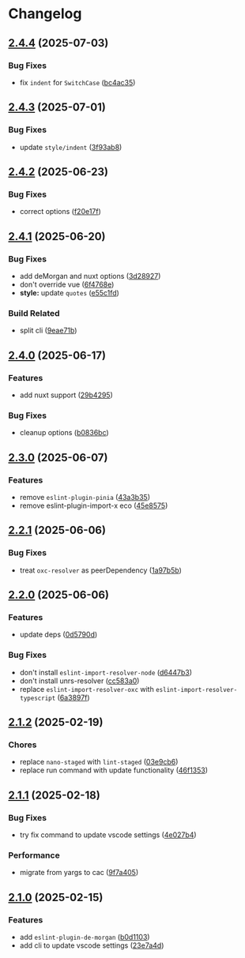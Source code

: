 # Changelog

## [2.4.4](https://github.com/9romise/eslint-config/compare/v2.4.3...v2.4.4) (2025-07-03)


### Bug Fixes

* fix `indent` for `SwitchCase` ([bc4ac35](https://github.com/9romise/eslint-config/commit/bc4ac350dd1281d0fef2f6e1b00c43e82e6d89b8))

## [2.4.3](https://github.com/9romise/eslint-config/compare/v2.4.2...v2.4.3) (2025-07-01)


### Bug Fixes

* update `style/indent` ([3f93ab8](https://github.com/9romise/eslint-config/commit/3f93ab86c3767f5efccb1adcf60f103e52566f71))

## [2.4.2](https://github.com/9romise/eslint-config/compare/v2.4.1...v2.4.2) (2025-06-23)


### Bug Fixes

* correct options ([f20e17f](https://github.com/9romise/eslint-config/commit/f20e17f84737eac63617231fda0d9fc53f90cdf9))

## [2.4.1](https://github.com/9romise/eslint-config/compare/v2.4.0...v2.4.1) (2025-06-20)


### Bug Fixes

* add deMorgan and nuxt options ([3d28927](https://github.com/9romise/eslint-config/commit/3d28927aa18b798dd4db084932fed54886503d06))
* don't override vue ([6f4768e](https://github.com/9romise/eslint-config/commit/6f4768ef5b104acae65d661ef931d8c6a9c5b367))
* **style:** update `quotes` ([e55c1fd](https://github.com/9romise/eslint-config/commit/e55c1fd18598252201b3219369823dad05352e63))


### Build Related

* split cli ([9eae71b](https://github.com/9romise/eslint-config/commit/9eae71b4716181850e1abdfaa0068699b28945d0))

## [2.4.0](https://github.com/9romise/eslint-config/compare/v2.3.0...v2.4.0) (2025-06-17)


### Features

* add nuxt support ([29b4295](https://github.com/9romise/eslint-config/commit/29b4295cce1db3e514a82d06726890cdba6fb3f0))


### Bug Fixes

* cleanup options ([b0836bc](https://github.com/9romise/eslint-config/commit/b0836bc66a9ba62717c5cfc916732e30e9a22b98))

## [2.3.0](https://github.com/9romise/eslint-config/compare/v2.2.1...v2.3.0) (2025-06-07)


### Features

* remove `eslint-plugin-pinia` ([43a3b35](https://github.com/9romise/eslint-config/commit/43a3b3524d35006a6fe498c28f2f95319e0f8d0c))
* remove eslint-plugin-import-x eco ([45e8575](https://github.com/9romise/eslint-config/commit/45e85755a759adeb4eb59dab814e6f79eccbcde0))

## [2.2.1](https://github.com/9romise/eslint-config/compare/v2.2.0...v2.2.1) (2025-06-06)


### Bug Fixes

* treat `oxc-resolver` as peerDependency ([1a97b5b](https://github.com/9romise/eslint-config/commit/1a97b5b8e589df4d22621be2cdb68c436936fe4b))

## [2.2.0](https://github.com/9romise/eslint-config/compare/v2.1.2...v2.2.0) (2025-06-06)


### Features

* update deps ([0d5790d](https://github.com/9romise/eslint-config/commit/0d5790dde07bafbf8b97d689347c3c74fcd11628))


### Bug Fixes

* don't install `eslint-import-resolver-node` ([d6447b3](https://github.com/9romise/eslint-config/commit/d6447b314da04d92e057189a0a9f815ced6d7df1))
* don't install unrs-resolver ([cc583a0](https://github.com/9romise/eslint-config/commit/cc583a086825424b4668366bca5a915fcee5be8b))
* replace `eslint-import-resolver-oxc` with `eslint-import-resolver-typescript` ([6a3897f](https://github.com/9romise/eslint-config/commit/6a3897f309fd222468e5b3b65527d725a0112386))

## [2.1.2](https://github.com/9romise/eslint-config/compare/v2.1.1...v2.1.2) (2025-02-19)


### Chores

* replace `nano-staged` with `lint-staged` ([03e9cb6](https://github.com/9romise/eslint-config/commit/03e9cb653086ae67553c1a21df856954a30b86c5))
* replace run command with update functionality ([46f1353](https://github.com/9romise/eslint-config/commit/46f1353f4738c957c68c3b0e74f0e85a270be92f))

## [2.1.1](https://github.com/9romise/eslint-config/compare/v2.1.0...v2.1.1) (2025-02-18)


### Bug Fixes

* try fix command to update vscode settings ([4e027b4](https://github.com/9romise/eslint-config/commit/4e027b4d6fb4ada93587a9c57185618bf027b297))


### Performance

* migrate from yargs to cac ([9f7a405](https://github.com/9romise/eslint-config/commit/9f7a405a0d15d24e600e67f41dd1b4df340a8b4e))

## [2.1.0](https://github.com/9romise/eslint-config/compare/v2.0.1...v2.1.0) (2025-02-15)


### Features

* add `eslint-plugin-de-morgan` ([b0d1103](https://github.com/9romise/eslint-config/commit/b0d1103f44932592ea29fc72dec2b0fade5c6596))
* add cli to update vscode settings ([23e7a4d](https://github.com/9romise/eslint-config/commit/23e7a4dc85fcf90bef2485cfde3e386035c4d63d))
